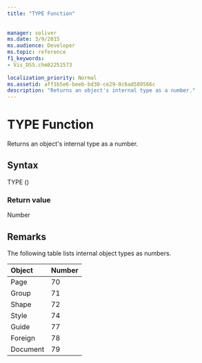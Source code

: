 ```yaml
---
title: "TYPE Function"
 
 
manager: soliver
ms.date: 3/9/2015
ms.audience: Developer
ms.topic: reference
f1_keywords:
- Vis_DSS.chm82251573
 
localization_priority: Normal
ms.assetid: aff1b5e6-beeb-bd30-ce29-8c6ad589566c
description: "Returns an object's internal type as a number."
---
```


# TYPE Function

Returns an object's internal type as a number. 
  
## Syntax

TYPE ()
  
### Return value

Number
  
## Remarks

The following table lists internal object types as numbers.
  
|**Object**|**Number**|
|:-----|:-----|
|Page  <br/> |70  <br/> |
|Group  <br/> |71  <br/> |
|Shape  <br/> |72  <br/> |
|Style  <br/> |74  <br/> |
|Guide  <br/> |77  <br/> |
|Foreign  <br/> |78  <br/> |
|Document  <br/> |79  <br/> |
   

